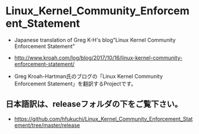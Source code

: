 # Linux_Kernel_Community_Enforcement_Statement
* Japanese translation of Greg K-H's blog"Linux Kernel Community Enforcement Statement"

* http://www.kroah.com/log/blog/2017/10/16/linux-kernel-community-enforcement-statement/

* Greg Kroah-Hartman氏のブログの「Linux Kernel Community Enforcement Statement」を翻訳するProjectです。

## 日本語訳は、releaseフォルダの下をご覧下さい。

* https://github.com/hfukuchi/Linux_Kernel_Community_Enforcement_Statement/tree/master/release
